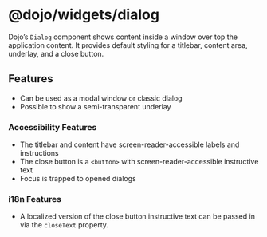 <span class="citation" data-cites="dojo/widgets/dialog"><span class="citation" data-cites="dojo/widgets/dialog"><span class="citation" data-cites="dojo/widgets/dialog"><span class="citation" data-cites="dojo/widgets/dialog">@dojo/widgets/dialog</span></span></span></span>
================================================================================================================================================================================================================================================================================

Dojo’s `Dialog` component shows content inside a window over top the application content. It provides default styling for a titlebar, content area, underlay, and a close button.

Features
--------

-   Can be used as a modal window or classic dialog
-   Possible to show a semi-transparent underlay

### Accessibility Features

-   The titlebar and content have screen-reader-accessible labels and instructions
-   The close button is a `<button>` with screen-reader-accessible instructive text
-   Focus is trapped to opened dialogs

### i18n Features

-   A localized version of the close button instructive text can be passed in via the `closeText` property.
